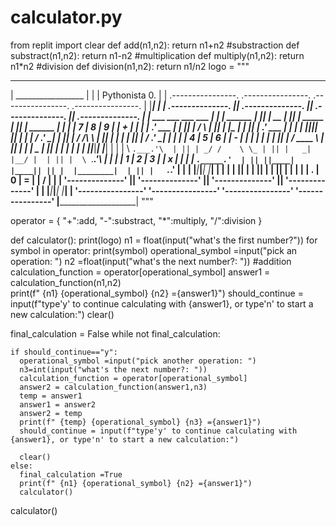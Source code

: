 # calculator.py

from replit import clear
def add(n1,n2):
   return n1+n2 
#substraction
def substract(n1,n2):
      return n1-n2
#multiplication
def multiply(n1,n2):
    return n1*n2
#division
def division(n1,n2):
    return n1/n2
logo = """
 _____________________
|  _________________  |
| | Pythonista   0. | |  .----------------.  .----------------.  .----------------.  .----------------. 
| |_________________| | | .--------------. || .--------------. || .--------------. || .--------------. |
|  ___ ___ ___   ___  | | |     ______   | || |      __      | || |   _____      | || |     ______   | |
| | 7 | 8 | 9 | | + | | | |   .' ___  |  | || |     /  \     | || |  |_   _|     | || |   .' ___  |  | |
| |___|___|___| |___| | | |  / .'   \_|  | || |    / /\ \    | || |    | |       | || |  / .'   \_|  | |
| | 4 | 5 | 6 | | - | | | |  | |         | || |   / ____ \   | || |    | |   _   | || |  | |         | |
| |___|___|___| |___| | | |  \ `.___.'\  | || | _/ /    \ \_ | || |   _| |__/ |  | || |  \ `.___.'\  | |
| | 1 | 2 | 3 | | x | | | |   `._____.'  | || ||____|  |____|| || |  |________|  | || |   `._____.'  | |
| |___|___|___| |___| | | |              | || |              | || |              | || |              | |
| | . | 0 | = | | / | | | '--------------' || '--------------' || '--------------' || '--------------' |
| |___|___|___| |___| |  '----------------'  '----------------'  '----------------'  '----------------' 
|_____________________|
"""


operator = {
  "+":add,
  "-":substract,
  "*":multiply,
  "/":division
}

def calculator():
  print(logo)
  n1 = float(input("what's the first number?"))
  for symbol in operator:
    print(symbol)
  operational_symbol =input("pick an operation: ")
  n2 =float(input("what's the next number?: "))
  #addition
  calculation_function = operator[operational_symbol]
  answer1 = calculation_function(n1,n2)  
  print(f" {n1} {operational_symbol} {n2} ={answer1}")
  should_continue = input(f"type'y' to continue calculating with {answer1}, or type'n' to start a new calculation:")
  clear()
  
  final_calculation = False
  while not final_calculation:
  
    if should_continue=="y":
      operational_symbol =input("pick another operation: ")
      n3=int(input("what's the next number?: "))
      calculation_function = operator[operational_symbol]
      answer2 = calculation_function(answer1,n3)
      temp = answer1
      answer1 = answer2
      answer2 = temp
      print(f" {temp} {operational_symbol} {n3} ={answer1}")
      should_continue = input(f"type'y' to continue calculating with {answer1}, or type'n' to start a new calculation:")
      
      clear()
    else:
      final_calculation =True
      print(f" {n1} {operational_symbol} {n2} ={answer1}")
      calculator()
calculator()
  

